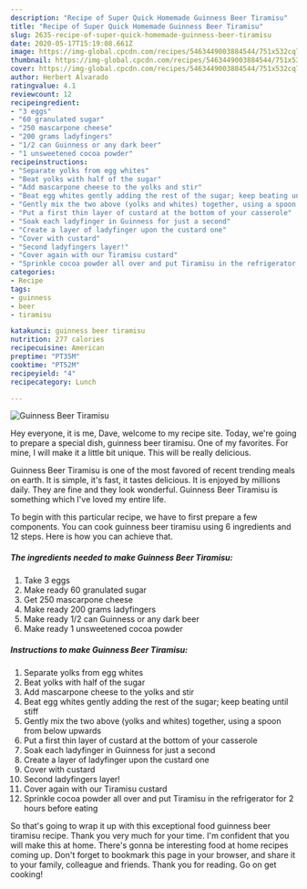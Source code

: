 ```yaml
---
description: "Recipe of Super Quick Homemade Guinness Beer Tiramisu"
title: "Recipe of Super Quick Homemade Guinness Beer Tiramisu"
slug: 2635-recipe-of-super-quick-homemade-guinness-beer-tiramisu
date: 2020-05-17T15:19:08.661Z
image: https://img-global.cpcdn.com/recipes/5463449003884544/751x532cq70/guinness-beer-tiramisu-recipe-main-photo.jpg
thumbnail: https://img-global.cpcdn.com/recipes/5463449003884544/751x532cq70/guinness-beer-tiramisu-recipe-main-photo.jpg
cover: https://img-global.cpcdn.com/recipes/5463449003884544/751x532cq70/guinness-beer-tiramisu-recipe-main-photo.jpg
author: Herbert Alvarado
ratingvalue: 4.1
reviewcount: 12
recipeingredient:
- "3 eggs"
- "60 granulated sugar"
- "250 mascarpone cheese"
- "200 grams ladyfingers"
- "1/2 can Guinness or any dark beer"
- "1 unsweetened cocoa powder"
recipeinstructions:
- "Separate yolks from egg whites"
- "Beat yolks with half of the sugar"
- "Add mascarpone cheese to the yolks and stir"
- "Beat egg whites gently adding the rest of the sugar; keep beating until stiff"
- "Gently mix the two above (yolks and whites) together, using a spoon from below upwards"
- "Put a first thin layer of custard at the bottom of your casserole"
- "Soak each ladyfinger in Guinness for just a second"
- "Create a layer of ladyfinger upon the custard one"
- "Cover with custard"
- "Second ladyfingers layer!"
- "Cover again with our Tiramisu custard"
- "Sprinkle cocoa powder all over and put Tiramisu in the refrigerator for 2 hours before eating"
categories:
- Recipe
tags:
- guinness
- beer
- tiramisu

katakunci: guinness beer tiramisu 
nutrition: 277 calories
recipecuisine: American
preptime: "PT35M"
cooktime: "PT52M"
recipeyield: "4"
recipecategory: Lunch

---
```



![Guinness Beer Tiramisu](https://img-global.cpcdn.com/recipes/5463449003884544/751x532cq70/guinness-beer-tiramisu-recipe-main-photo.jpg)

Hey everyone, it is me, Dave, welcome to my recipe site. Today, we're going to prepare a special dish, guinness beer tiramisu. One of my favorites. For mine, I will make it a little bit unique. This will be really delicious.



Guinness Beer Tiramisu is one of the most favored of recent trending meals on earth. It is simple, it's fast, it tastes delicious. It is enjoyed by millions daily. They are fine and they look wonderful. Guinness Beer Tiramisu is something which I've loved my entire life.


To begin with this particular recipe, we have to first prepare a few components. You can cook guinness beer tiramisu using 6 ingredients and 12 steps. Here is how you can achieve that.

<!--inarticleads1-->

##### The ingredients needed to make Guinness Beer Tiramisu:

1. Take 3 eggs
1. Make ready 60 granulated sugar
1. Get 250 mascarpone cheese
1. Make ready 200 grams ladyfingers
1. Make ready 1/2 can Guinness or any dark beer
1. Make ready 1 unsweetened cocoa powder




<!--inarticleads2-->

##### Instructions to make Guinness Beer Tiramisu:

1. Separate yolks from egg whites
1. Beat yolks with half of the sugar
1. Add mascarpone cheese to the yolks and stir
1. Beat egg whites gently adding the rest of the sugar; keep beating until stiff
1. Gently mix the two above (yolks and whites) together, using a spoon from below upwards
1. Put a first thin layer of custard at the bottom of your casserole
1. Soak each ladyfinger in Guinness for just a second
1. Create a layer of ladyfinger upon the custard one
1. Cover with custard
1. Second ladyfingers layer!
1. Cover again with our Tiramisu custard
1. Sprinkle cocoa powder all over and put Tiramisu in the refrigerator for 2 hours before eating




So that's going to wrap it up with this exceptional food guinness beer tiramisu recipe. Thank you very much for your time. I'm confident that you will make this at home. There's gonna be interesting food at home recipes coming up. Don't forget to bookmark this page in your browser, and share it to your family, colleague and friends. Thank you for reading. Go on get cooking!
